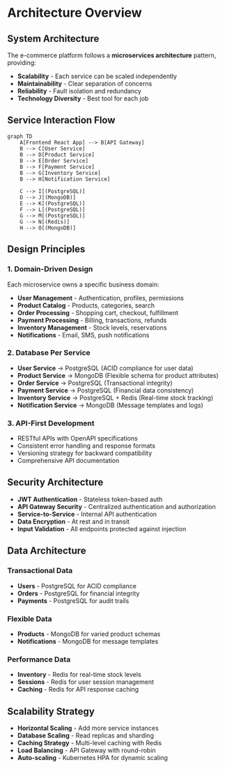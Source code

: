 # Architecture Overview

## System Architecture

The e-commerce platform follows a **microservices architecture** pattern, providing:

- **Scalability** - Each service can be scaled independently
- **Maintainability** - Clear separation of concerns
- **Reliability** - Fault isolation and redundancy
- **Technology Diversity** - Best tool for each job

## Service Interaction Flow

```mermaid
graph TD
    A[Frontend React App] --> B[API Gateway]
    B --> C[User Service]
    B --> D[Product Service]
    B --> E[Order Service]
    B --> F[Payment Service]
    B --> G[Inventory Service]
    B --> H[Notification Service]
    
    C --> I[(PostgreSQL)]
    D --> J[(MongoDB)]
    E --> K[(PostgreSQL)]
    F --> L[(PostgreSQL)]
    G --> M[(PostgreSQL)]
    G --> N[(Redis)]
    H --> O[(MongoDB)]
```

## Design Principles

### **1. Domain-Driven Design**
Each microservice owns a specific business domain:
- **User Management** - Authentication, profiles, permissions
- **Product Catalog** - Products, categories, search
- **Order Processing** - Shopping cart, checkout, fulfillment
- **Payment Processing** - Billing, transactions, refunds
- **Inventory Management** - Stock levels, reservations
- **Notifications** - Email, SMS, push notifications

### **2. Database Per Service**
- **User Service** → PostgreSQL (ACID compliance for user data)
- **Product Service** → MongoDB (Flexible schema for product attributes)
- **Order Service** → PostgreSQL (Transactional integrity)
- **Payment Service** → PostgreSQL (Financial data consistency)
- **Inventory Service** → PostgreSQL + Redis (Real-time stock tracking)
- **Notification Service** → MongoDB (Message templates and logs)

### **3. API-First Development**
- RESTful APIs with OpenAPI specifications
- Consistent error handling and response formats
- Versioning strategy for backward compatibility
- Comprehensive API documentation

## Security Architecture

- **JWT Authentication** - Stateless token-based auth
- **API Gateway Security** - Centralized authentication and authorization
- **Service-to-Service** - Internal API authentication
- **Data Encryption** - At rest and in transit
- **Input Validation** - All endpoints protected against injection

## Data Architecture

### **Transactional Data**
- **Users** - PostgreSQL for ACID compliance
- **Orders** - PostgreSQL for financial integrity
- **Payments** - PostgreSQL for audit trails

### **Flexible Data**
- **Products** - MongoDB for varied product schemas
- **Notifications** - MongoDB for message templates

### **Performance Data**
- **Inventory** - Redis for real-time stock levels
- **Sessions** - Redis for user session management
- **Caching** - Redis for API response caching

## Scalability Strategy

- **Horizontal Scaling** - Add more service instances
- **Database Scaling** - Read replicas and sharding
- **Caching Strategy** - Multi-level caching with Redis
- **Load Balancing** - API Gateway with round-robin
- **Auto-scaling** - Kubernetes HPA for dynamic scaling